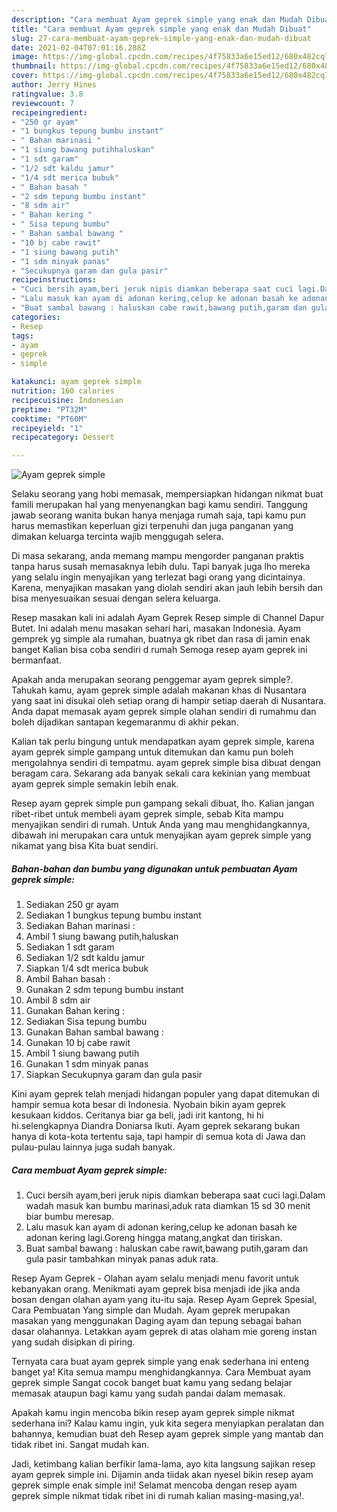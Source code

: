 ```yaml
---
description: "Cara membuat Ayam geprek simple yang enak dan Mudah Dibuat"
title: "Cara membuat Ayam geprek simple yang enak dan Mudah Dibuat"
slug: 27-cara-membuat-ayam-geprek-simple-yang-enak-dan-mudah-dibuat
date: 2021-02-04T07:01:16.288Z
image: https://img-global.cpcdn.com/recipes/4f75833a6e15ed12/680x482cq70/ayam-geprek-simple-foto-resep-utama.jpg
thumbnail: https://img-global.cpcdn.com/recipes/4f75833a6e15ed12/680x482cq70/ayam-geprek-simple-foto-resep-utama.jpg
cover: https://img-global.cpcdn.com/recipes/4f75833a6e15ed12/680x482cq70/ayam-geprek-simple-foto-resep-utama.jpg
author: Jerry Hines
ratingvalue: 3.8
reviewcount: 7
recipeingredient:
- "250 gr ayam"
- "1 bungkus tepung bumbu instant"
- " Bahan marinasi "
- "1 siung bawang putihhaluskan"
- "1 sdt garam"
- "1/2 sdt kaldu jamur"
- "1/4 sdt merica bubuk"
- " Bahan basah "
- "2 sdm tepung bumbu instant"
- "8 sdm air"
- " Bahan kering "
- " Sisa tepung bumbu"
- " Bahan sambal bawang "
- "10 bj cabe rawit"
- "1 siung bawang putih"
- "1 sdm minyak panas"
- "Secukupnya garam dan gula pasir"
recipeinstructions:
- "Cuci bersih ayam,beri jeruk nipis diamkan beberapa saat cuci lagi.Dalam wadah masuk kan bumbu marinasi,aduk rata diamkan 15 sd 30 menit biar bumbu meresap."
- "Lalu masuk kan ayam di adonan kering,celup ke adonan basah ke adonan kering lagi.Goreng hingga matang,angkat dan tiriskan."
- "Buat sambal bawang : haluskan cabe rawit,bawang putih,garam dan gula pasir tambahkan minyak panas aduk rata."
categories:
- Resep
tags:
- ayam
- geprek
- simple

katakunci: ayam geprek simple 
nutrition: 160 calories
recipecuisine: Indonesian
preptime: "PT32M"
cooktime: "PT60M"
recipeyield: "1"
recipecategory: Dessert

---
```



![Ayam geprek simple](https://img-global.cpcdn.com/recipes/4f75833a6e15ed12/680x482cq70/ayam-geprek-simple-foto-resep-utama.jpg)

Selaku seorang yang hobi memasak, mempersiapkan hidangan nikmat buat famili merupakan hal yang menyenangkan bagi kamu sendiri. Tanggung jawab seorang  wanita bukan hanya menjaga rumah saja, tapi kamu pun harus memastikan keperluan gizi terpenuhi dan juga panganan yang dimakan keluarga tercinta wajib menggugah selera.

Di masa  sekarang, anda memang mampu mengorder panganan praktis tanpa harus susah memasaknya lebih dulu. Tapi banyak juga lho mereka yang selalu ingin menyajikan yang terlezat bagi orang yang dicintainya. Karena, menyajikan masakan yang diolah sendiri akan jauh lebih bersih dan bisa menyesuaikan sesuai dengan selera keluarga. 

Resep masakan kali ini adalah Ayam Geprek Resep simple di Channel Dapur Butet. Ini adalah menu masakan sehari hari, masakan Indonesia. Ayam gemprek yg simple ala rumahan, buatnya gk ribet dan rasa di jamin enak banget Kalian bisa coba sendiri d rumah Semoga resep ayam geprek ini bermanfaat.

Apakah anda merupakan seorang penggemar ayam geprek simple?. Tahukah kamu, ayam geprek simple adalah makanan khas di Nusantara yang saat ini disukai oleh setiap orang di hampir setiap daerah di Nusantara. Anda dapat memasak ayam geprek simple olahan sendiri di rumahmu dan boleh dijadikan santapan kegemaranmu di akhir pekan.

Kalian tak perlu bingung untuk mendapatkan ayam geprek simple, karena ayam geprek simple gampang untuk ditemukan dan kamu pun boleh mengolahnya sendiri di tempatmu. ayam geprek simple bisa dibuat dengan beragam cara. Sekarang ada banyak sekali cara kekinian yang membuat ayam geprek simple semakin lebih enak.

Resep ayam geprek simple pun gampang sekali dibuat, lho. Kalian jangan ribet-ribet untuk membeli ayam geprek simple, sebab Kita mampu menyajikan sendiri di rumah. Untuk Anda yang mau menghidangkannya, dibawah ini merupakan cara untuk menyajikan ayam geprek simple yang nikamat yang bisa Kita buat sendiri.

<!--inarticleads1-->

##### Bahan-bahan dan bumbu yang digunakan untuk pembuatan Ayam geprek simple:

1. Sediakan 250 gr ayam
1. Sediakan 1 bungkus tepung bumbu instant
1. Sediakan  Bahan marinasi :
1. Ambil 1 siung bawang putih,haluskan
1. Sediakan 1 sdt garam
1. Sediakan 1/2 sdt kaldu jamur
1. Siapkan 1/4 sdt merica bubuk
1. Ambil  Bahan basah :
1. Gunakan 2 sdm tepung bumbu instant
1. Ambil 8 sdm air
1. Gunakan  Bahan kering :
1. Sediakan  Sisa tepung bumbu
1. Gunakan  Bahan sambal bawang :
1. Gunakan 10 bj cabe rawit
1. Ambil 1 siung bawang putih
1. Gunakan 1 sdm minyak panas
1. Siapkan Secukupnya garam dan gula pasir


Kini ayam geprek telah menjadi hidangan populer yang dapat ditemukan di hampir semua kota besar di Indonesia. Nyobain bikin ayam geprek kesukaan kiddos. Ceritanya biar ga beli, jadi irit kantong, hi hi hi.selengkapnya Diandra Doniarsa Ikuti. Ayam geprek sekarang bukan hanya di kota-kota tertentu saja, tapi hampir di semua kota di Jawa dan pulau-pulau lainnya juga sudah banyak. 

<!--inarticleads2-->

##### Cara membuat Ayam geprek simple:

1. Cuci bersih ayam,beri jeruk nipis diamkan beberapa saat cuci lagi.Dalam wadah masuk kan bumbu marinasi,aduk rata diamkan 15 sd 30 menit biar bumbu meresap.
1. Lalu masuk kan ayam di adonan kering,celup ke adonan basah ke adonan kering lagi.Goreng hingga matang,angkat dan tiriskan.
1. Buat sambal bawang : haluskan cabe rawit,bawang putih,garam dan gula pasir tambahkan minyak panas aduk rata.


Resep Ayam Geprek - Olahan ayam selalu menjadi menu favorit untuk kebanyakan orang. Menikmati ayam geprek bisa menjadi ide jika anda bosan dengan olahan ayam yang itu-itu saja. Resep Ayam Geprek Spesial, Cara Pembuatan Yang simple dan Mudah. Ayam geprek merupakan masakan yang menggunakan Daging ayam dan tepung sebagai bahan dasar olahannya. Letakkan ayam geprek di atas olaham mie goreng instan yang sudah disipkan di piring. 

Ternyata cara buat ayam geprek simple yang enak sederhana ini enteng banget ya! Kita semua mampu menghidangkannya. Cara Membuat ayam geprek simple Sangat cocok banget buat kamu yang sedang belajar memasak ataupun bagi kamu yang sudah pandai dalam memasak.

Apakah kamu ingin mencoba bikin resep ayam geprek simple nikmat sederhana ini? Kalau kamu ingin, yuk kita segera menyiapkan peralatan dan bahannya, kemudian buat deh Resep ayam geprek simple yang mantab dan tidak ribet ini. Sangat mudah kan. 

Jadi, ketimbang kalian berfikir lama-lama, ayo kita langsung sajikan resep ayam geprek simple ini. Dijamin anda tiidak akan nyesel bikin resep ayam geprek simple enak simple ini! Selamat mencoba dengan resep ayam geprek simple nikmat tidak ribet ini di rumah kalian masing-masing,ya!.

